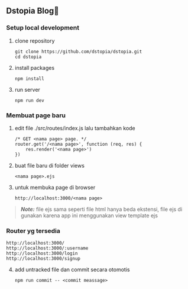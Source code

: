 ## Dstopia Blog👋
  

### Setup local development

1. clone repository

    ```
    git clone https://github.com/dstopia/dstopia.git
    cd dstopia
    ```

2. install packages

    ```
    npm install
    ```

3. run server
    ```
    npm run dev
    ```

### Membuat page baru

1. edit file ./src/routes/index.js lalu tambahkan kode
    ```
    /* GET <nama page> page. */
    router.get('/<nama page>', function (req, res) {
        res.render('<nama page>')
    })
    ```
2. buat file baru di folder views 
    ```
    <nama page>.ejs
    ```
3. untuk membuka page di browser
    ```
    http://localhost:3000/<nama page>
    ```
> **_Note:_** file ejs sama seperti file html hanya beda ekstensi, file ejs di gunakan karena app ini menggunakan view template ejs

### Router yg tersedia

```
http://localhost:3000/
http://localhost:3000/:username
http://localhost:3000/login
http://localhost:3000/signup
```

4. add untracked file dan commit secara otomotis
    ```
    npm run commit -- <commit meassage>
    ```